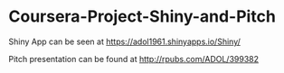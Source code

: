 # Coursera-Project-Shiny-and-Pitch

Shiny App can be seen at
  https://adol1961.shinyapps.io/Shiny/

Pitch presentation can be found at
http://rpubs.com/ADOL/399382
